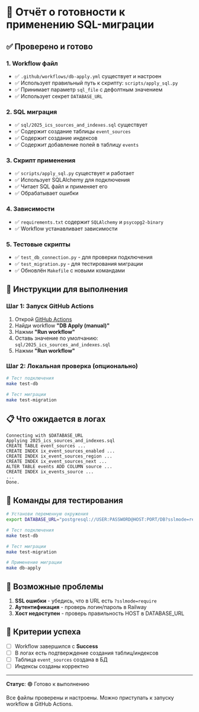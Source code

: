 # 🎯 Отчёт о готовности к применению SQL-миграции

## ✅ Проверено и готово

### 1. Workflow файл
- ✅ `.github/workflows/db-apply.yml` существует и настроен
- ✅ Использует правильный путь к скрипту: `scripts/apply_sql.py`
- ✅ Принимает параметр `sql_file` с дефолтным значением
- ✅ Использует секрет `DATABASE_URL`

### 2. SQL миграция
- ✅ `sql/2025_ics_sources_and_indexes.sql` существует
- ✅ Содержит создание таблицы `event_sources`
- ✅ Содержит создание индексов
- ✅ Содержит добавление полей в таблицу `events`

### 3. Скрипт применения
- ✅ `scripts/apply_sql.py` существует и работает
- ✅ Использует SQLAlchemy для подключения
- ✅ Читает SQL файл и применяет его
- ✅ Обрабатывает ошибки

### 4. Зависимости
- ✅ `requirements.txt` содержит `SQLAlchemy` и `psycopg2-binary`
- ✅ Workflow устанавливает зависимости

### 5. Тестовые скрипты
- ✅ `test_db_connection.py` - для проверки подключения
- ✅ `test_migration.py` - для тестирования миграции
- ✅ Обновлён `Makefile` с новыми командами

## 🚀 Инструкции для выполнения

### Шаг 1: Запуск GitHub Actions
1. Открой [GitHub Actions](https://github.com/krikri8k-cmd/event-bot/actions)
2. Найди workflow **"DB Apply (manual)"**
3. Нажми **"Run workflow"**
4. Оставь значение по умолчанию: `sql/2025_ics_sources_and_indexes.sql`
5. Нажми **"Run workflow"**

### Шаг 2: Локальная проверка (опционально)
```bash
# Тест подключения
make test-db

# Тест миграции
make test-migration
```

## 📋 Что ожидается в логах

```
Connecting with $DATABASE_URL
Applying 2025_ics_sources_and_indexes.sql
CREATE TABLE event_sources ...
CREATE INDEX ix_event_sources_enabled ...
CREATE INDEX ix_event_sources_region ...
CREATE INDEX ix_event_sources_next ...
ALTER TABLE events ADD COLUMN source ...
CREATE INDEX ix_events_source ...
...
Done.
```

## 🔧 Команды для тестирования

```bash
# Установи переменную окружения
export DATABASE_URL="postgresql://USER:PASSWORD@HOST:PORT/DB?sslmode=require"

# Тест подключения
make test-db

# Тест миграции
make test-migration

# Применение миграции
make db-apply
```

## 🐛 Возможные проблемы

1. **SSL ошибки** - убедись, что в URL есть `?sslmode=require`
2. **Аутентификация** - проверь логин/пароль в Railway
3. **Хост недоступен** - проверь правильность HOST в DATABASE_URL

## 📝 Критерии успеха

- [ ] Workflow завершился с **Success**
- [ ] В логах есть подтверждение создания таблиц/индексов
- [ ] Таблица `event_sources` создана в БД
- [ ] Индексы созданы корректно

---

**Статус**: 🟢 Готово к выполнению

Все файлы проверены и настроены. Можно приступать к запуску workflow в GitHub Actions.
